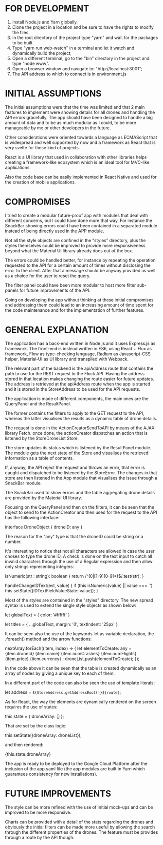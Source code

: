 # FOR DEVELOPMENT

1. Install Node.js and Yarn globally.
2. Clone the project in a location and be sure to have the rights to modify the files.
3. In the root directory of the project type "yarn" and wait for the packages to be built.
4. Type "yarn run web-watch" in a terminal and let it watch and dynamically build the project;
5. Open a different terminal, go to the "bin" directory in the project and type "node www".
6. Open a browser window and navigate to: "http://localhost:3001";
7. The API address to which to connect is in environment.js


# INITIAL ASSUMPTIONS

The initial assumptions were that the time was limited and that 2 main features to implement were showing details for all drones and handling the API errors gracefully. The app should have been designed to handle a big amount of data and to be as much modular as I could, to be more manageable by me or other developers in the future.

Other considerations were oriented towards a language as ECMAScript that is widespread and well supported by now and a framework as React that is very svelte for these kind of projects.

React is a UI library that used in collaboration with other libraries helps creating a framework-like ecosystem which is an ideal tool for MVC-like applications.

Also the code base can be easily implemented in React Native and used for the creation of mobile applications.     


# COMPROMISES

I tried to create a modular future-proof app with modules that deal with different concerns, but I could have done more that way. For instance the SnackBar showing errors could have been contained in a separated module instead of being directly used in the APP module.

Not all the style objects are confined in the "styles" directory, plus the styles themselves could be improved to provide more responsiveness beyond what the Material UI library already does out of the box.

The errors could be handled better, for instance by repeating the operation requested to the API for a certain amount of times without disclosing the error to the client. After that a message should be anyway provided as well as a choice for the user to reset the query.

The filter panel could have been more modular to host more filter sub-panels for future improvements of the API.

Going on developing the app without thinking at these initial compromises and addressing them could lead to an increasing amount of time spent for the code maintenance and for the implementation of further features.  


# GENERAL EXPLANATION

The application has a back-end written in Node.js and it uses Express.js as framework. The front-end is instead written in ES6, using React + Flux as framework, Flow as type-checking language, Radium as Javascript-CSS helper, Material-UI as UI library and transpiled with Webpack.

The relevant part of the backend is the apiAddress route that contains the path to use for the REST request to the Flock API. Having the address stored in that location makes changing the route easier for future updates. The address is retrieved at the apiAddress route when the app is started and it is stored in the StoreAddress to be used for the API requests.

The application is made of different components, the main ones are the QueryPanel and the ResultPanel.

The former contains the filters to apply to the GET request to the API, whereas the latter visualises the results as a dynamic table of drone details.

The request is done in the ActionCreatorSendToAPI by means of the AJAX library Fetch.
once done, the actionCreator dispatches an action that is listened by the StoreDroneList Store.

The store updates its status which is listened by the ResultPanel module. The module gets the next state of the Store and visualises the retrieved information as a table of contents.

If, anyway, the API reject the request and throws an error, that error is caught and dispatched to be listened by the StoreError. The changes in that store are then listened in the App module that visualises the issue through a SnackBar module.

The SnackBar used to show errors and the table aggregating drone details are provided by the Material UI library.

Focusing on the QueryPanel and then on the filters, it can be seen that the object to send to the ActionCreator and then used for the request to the API has the following interface:

interface DroneObject {
  droneID: any
}

The reason for the "any" type is that the droneID could be  string or a number.

It's interesting to notice that not all characters are allowed in case the user choses to type the drone ID. A check is done on the text input to catch all invalid characters through the use of a Regular expression and then allow only strings representing integers:

isNumeric(str : string): boolean {
  return /^(0|[1-9][0-9]*)$/.test(str);
}

handleChangeIDText(evt, value) {
  if (this.isNumeric(value) || value === '')
    this.setState({IDTextFieldValueState: value});
  }

Most of the styles are contained in the "styles" directory. The new spread syntax is used to extend the single style objects as shown below:

let globalText = {
  color: '#ffffff'
}

let titles = {
  ...globalText,
  margin: '0',
  textIndent: '25px'
}

It can be seen also the use of the keywords let as variable declaration, the .foreach() method and the arrow functions:

nextArray.forEach((item, index) => {
  let elementToCreate: any =<TableRow key={index}>
    <TableRowColumn>{item.droneId}</TableRowColumn>
    <TableRowColumn>{item.name}</TableRowColumn>
    <TableRowColumn>{item.numCrashes}</TableRowColumn>
    <TableRowColumn>{item.numFlights}</TableRowColumn>
    <TableRowColumn>{item.price}</TableRowColumn>
    <TableRowColumn>{item.currency}</TableRowColumn>
  </TableRow>;
  droneList.push(elementToCreate);
});

In the code above it can be seen that the table is created dynamically as an array of nodes by giving a unique key to each of them.

In a different part of the code can also be seen the use of template literals:

let address = `${StoreAddress.getAddressRoot()}${route}`;

As for React, the way the elements are dynamically rendered on the screen requires the use of states:

this.state = {
  droneArray: []
};

That are set by the class logic:

this.setState({droneArray: droneList});

and then rendered:

<TableBody displayRowCheckbox={false}>
 {this.state.droneArray}
</TableBody>

The app is ready to be deployed to the Google Cloud Platform after the inclusion of the app.yaml file (the app modules are built in Yarn which guarantees consistency for new installations).


# FUTURE IMPROVEMENTS

The style can be more refined with the use of initial mock-ups and can be improved to be more responsive.

Charts can be provided with a detail of the stats regarding the drones and obviously the initial filters can be made more useful by allowing the search through the different properties of the drones. The feature must be provides through a route by the API though.
